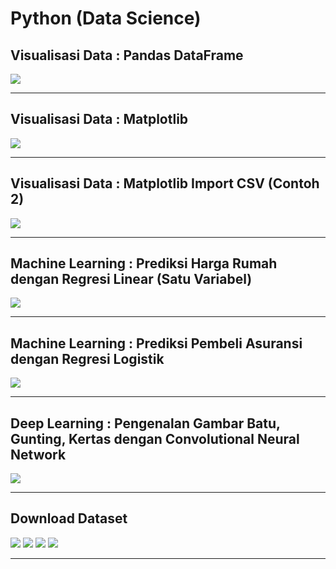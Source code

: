 # Python (Data Science)

## Visualisasi Data : Pandas DataFrame
[![](https://img.shields.io/badge/Materi-Download%20Disini-critical?style=for-the-badge&logo=mathworks&logoColor=FFF)](https://github.com/kevinperdana/kevinperdana.github.io/raw/master/pythondatascience/7.%20Python%20-%20Modul%20Data%20Science%201.pdf)

***

## Visualisasi Data : Matplotlib
[![](https://img.shields.io/badge/Materi-Download%20Disini-critical?style=for-the-badge&logo=mathworks&logoColor=FFF)](https://github.com/kevinperdana/kevinperdana.github.io/raw/master/pythondatascience/8.%20Python%20-%20Modul%20Data%20Science%202.pdf)

***

## Visualisasi Data : Matplotlib Import CSV (Contoh 2)
[![](https://img.shields.io/badge/Materi%20dan%20Implementasi-Disini-critical?style=for-the-badge&logo=mathworks&logoColor=FFF)](https://kevinperdana.github.io/pythondatascience/matplotlibcontoh2)

***

## Machine Learning : Prediksi Harga Rumah dengan Regresi Linear (Satu Variabel)

[![](https://img.shields.io/badge/Materi%20dan%20Implementasi-Disini-critical?style=for-the-badge&logo=mathworks&logoColor=FFF)](https://kevinperdana.github.io/pythondatascience/regresilinear)

***

## Machine Learning : Prediksi Pembeli Asuransi dengan Regresi Logistik

[![](https://img.shields.io/badge/Materi%20dan%20Implementasi-Disini-critical?style=for-the-badge&logo=mathworks&logoColor=FFF)](https://kevinperdana.github.io/pythondatascience/regresilogistik)

***

## Deep Learning : Pengenalan Gambar Batu, Gunting, Kertas dengan Convolutional Neural Network

[![](https://img.shields.io/badge/Materi%20dan%20Implementasi-Disini-critical?style=for-the-badge&logo=mathworks&logoColor=FFF)](https://kevinperdana.github.io/pythondatascience/batuguntingkertas)

***

## Download Dataset

[![](https://img.shields.io/badge/Diabetes-Download%20Disini-critical?style=for-the-badge&logo=mathworks&logoColor=FFF)](https://github.com/kevinperdana/kevinperdana.github.io/raw/master/pythondatascience/pima-indians-diabetes-database.zip)
[![](https://img.shields.io/badge/Jantung-Download%20Disini-critical?style=for-the-badge&logo=mathworks&logoColor=FFF)](https://github.com/kevinperdana/kevinperdana.github.io/raw/master/pythondatascience/heart-disease-uci.zip)
[![](https://img.shields.io/badge/Diabetes-Download%20Disini-critical?style=for-the-badge&logo=mathworks&logoColor=FFF)](https://github.com/kevinperdana/kevinperdana.github.io/raw/master/pythondatascience/pima-indians-diabetes-database.zip)
[![](https://img.shields.io/badge/Cloth%20Data-Download%20Disini-critical?style=for-the-badge&logo=mathworks&logoColor=FFF)](https://github.com/kevinperdana/kevinperdana.github.io/raw/master/pythondatascience/cloth_data.csv)

***
